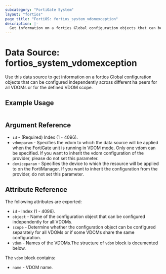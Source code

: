 ```yaml
---
subcategory: "FortiGate System"
layout: "fortios"
page_title: "FortiOS: fortios_system_vdomexception"
description: |-
  Get information on a fortios Global configuration objects that can be configured independently across different ha peers for all VDOMs or for the defined VDOM scope.
---
```


# Data Source: fortios_system_vdomexception
Use this data source to get information on a fortios Global configuration objects that can be configured independently across different ha peers for all VDOMs or for the defined VDOM scope.


## Example Usage

```hcl

```

## Argument Reference

* `id` - (Required) Index (1 - 4096).
* `vdomparam` - Specifies the vdom to which the data source will be applied when the FortiGate unit is running in VDOM mode. Only one vdom can be specified. If you want to inherit the vdom configuration of the provider, please do not set this parameter.
* `deviceparam` - Specifies the device to which the resource will be applied to on the FortiManager. If you want to inherit the configuration from the provider, do not set this parameter.

## Attribute Reference

The following attributes are exported:

* `id` - Index (1 - 4096).
* `object` - Name of the configuration object that can be configured independently for all VDOMs.
* `scope` - Determine whether the configuration object can be configured separately for all VDOMs or if some VDOMs share the same configuration.
* `vdom` - Names of the VDOMs.The structure of `vdom` block is documented below.

The `vdom` block contains:

* `name` - VDOM name.

